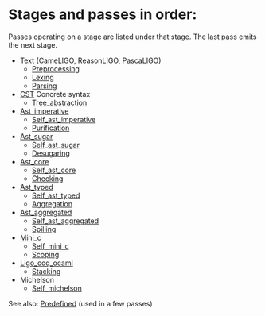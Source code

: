 # Stages and passes in order:

Passes operating on a stage are listed under that stage. The last pass
emits the next stage.

- Text (CameLIGO, ReasonLIGO, PascaLIGO)
  - [Preprocessing](./passes/00-preprocessing)
  - [Lexing](./passes/01-lexing)
  - [Parsing](./passes/02-parsing)
- [CST](./stages/1-cst) Concrete syntax
  - [Tree\_abstraction](./passes/04-tree_abstraction)
- [Ast\_imperative](./stages/2-ast_imperative)
  - [Self\_ast\_imperative](./passes/05-self_ast_imperative)
  - [Purification](./passes/06-purification)
- [Ast\_sugar](./stages/3-ast_sugar)
  - [Self\_ast\_sugar](./passes/07-self_ast_sugar)
  - [Desugaring](./passes/08-desugaring)
- [Ast\_core](./stages/4-ast_core)
  - [Self\_ast\_core](./passes/09-self_ast_core)
  - [Checking](./passes/10-checking)
- [Ast\_typed](./stages/5-ast_typed)
  - [Self\_ast\_typed](./passes/11-self_ast_typed)
  - [Aggregation](./passes/12-aggregation)
- [Ast\_aggregated](./stages/6-ast_aggregated)
  - [Self\_ast\_aggregated](./passes/13-self_ast_aggregated)
  - [Spilling](./passes/14-spilling)
- [Mini\_c](./stages/7-mini_c)
  - [Self\_mini\_c](./passes/15-self_mini_c)
  - [Scoping](./passes/16-scoping)
- [Ligo\_coq\_ocaml](./coq)
  - [Stacking](./passes/17-stacking)
- Michelson
  - [Self\_michelson](./passes/18-self_michelson)

See also: [Predefined](./passes/predefined) (used in a few passes)
